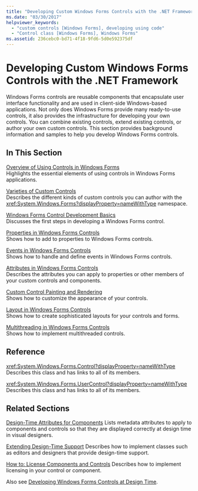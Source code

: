```yaml
---
title: "Developing Custom Windows Forms Controls with the .NET Framework"
ms.date: "03/30/2017"
helpviewer_keywords: 
  - "custom controls [Windows Forms], developing using code"
  - "Control class [Windows Forms], Windows Forms"
ms.assetid: 236cebc0-bd71-4f18-9fd6-5d0e592375df
---
```

# Developing Custom Windows Forms Controls with the .NET Framework
Windows Forms controls are reusable components that encapsulate user interface functionality and are used in client-side Windows-based applications. Not only does Windows Forms provide many ready-to-use controls, it also provides the infrastructure for developing your own controls. You can combine existing controls, extend existing controls, or author your own custom controls. This section provides background information and samples to help you develop Windows Forms controls.  
  
## In This Section  
 [Overview of Using Controls in Windows Forms](../../../../docs/framework/winforms/controls/overview-of-using-controls-in-windows-forms.md)  
 Highlights the essential elements of using controls in Windows Forms applications.  
  
 [Varieties of Custom Controls](../../../../docs/framework/winforms/controls/varieties-of-custom-controls.md)  
 Describes the different kinds of custom controls you can author with the <xref:System.Windows.Forms?displayProperty=nameWithType> namespace.  
  
 [Windows Forms Control Development Basics](../../../../docs/framework/winforms/controls/windows-forms-control-development-basics.md)  
 Discusses the first steps in developing a Windows Forms control.  
  
 [Properties in Windows Forms Controls](../../../../docs/framework/winforms/controls/properties-in-windows-forms-controls.md)  
 Shows how to add to properties to Windows Forms controls.  
  
 [Events in Windows Forms Controls](../../../../docs/framework/winforms/controls/events-in-windows-forms-controls.md)  
 Shows how to handle and define events in Windows Forms controls.  
  
 [Attributes in Windows Forms Controls](../../../../docs/framework/winforms/controls/attributes-in-windows-forms-controls.md)  
 Describes the attributes you can apply to properties or other members of your custom controls and components.  
  
 [Custom Control Painting and Rendering](../../../../docs/framework/winforms/controls/custom-control-painting-and-rendering.md)  
 Shows how to customize the appearance of your controls.  
  
 [Layout in Windows Forms Controls](../../../../docs/framework/winforms/controls/layout-in-windows-forms-controls.md)  
 Shows how to create sophisticated layouts for your controls and forms.  
  
 [Multithreading in Windows Forms Controls](../../../../docs/framework/winforms/controls/multithreading-in-windows-forms-controls.md)  
 Shows how to implement multithreaded controls.  
  
## Reference  
 <xref:System.Windows.Forms.Control?displayProperty=nameWithType>  
 Describes this class and has links to all of its members.  
  
 <xref:System.Windows.Forms.UserControl?displayProperty=nameWithType>  
 Describes this class and has links to all of its members.  
  
## Related Sections  
 [Design-Time Attributes for Components](https://docs.microsoft.com/previous-versions/visualstudio/visual-studio-2013/tk67c2t8(v=vs.120))  
 Lists metadata attributes to apply to components and controls so that they are displayed correctly at design time in visual designers.  
  
 [Extending Design-Time Support](https://docs.microsoft.com/previous-versions/visualstudio/visual-studio-2013/37899azc(v=vs.120))  
 Describes how to implement classes such as editors and designers that provide design-time support.  
  
 [How to: License Components and Controls](https://docs.microsoft.com/previous-versions/visualstudio/visual-studio-2013/fe8b1eh9(v=vs.120))  
 Describes how to implement licensing in your control or component.  
  
 Also see [Developing Windows Forms Controls at Design Time](developing-windows-forms-controls-at-design-time.md).
